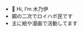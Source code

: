 - 👋 Hi, I’m 木乃伊
- 鋼の二次でロイハボ民です
- 主に絵や漫画で活動してます

<!---
miira999/miira999 is a ✨ special ✨ repository because its `README.md` (this file) appears on your GitHub profile.
You can click the Preview link to take a look at your changes.
--->
